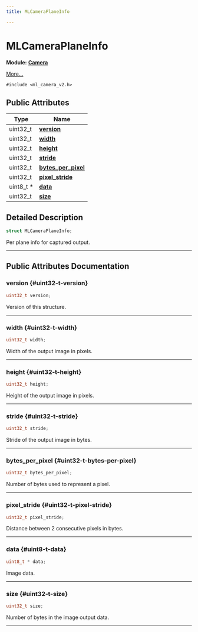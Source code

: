 ```yaml
---
title: MLCameraPlaneInfo

---
```


# MLCameraPlaneInfo

**Module:** **[Camera](/versioned_docs/version-22-May-2023/api-ref/api/Modules/group___camera/group___camera.md)**



 [More...](#detailed-description)


`#include <ml_camera_v2.h>`

## Public Attributes

| Type           | Name           |
| -------------- | -------------- |
| uint32_t | **[version](/versioned_docs/version-22-May-2023/api-ref/api/Modules/group___camera/struct_m_l_camera_plane_info.md#uint32-t-version)**  |
| uint32_t | **[width](/versioned_docs/version-22-May-2023/api-ref/api/Modules/group___camera/struct_m_l_camera_plane_info.md#uint32-t-width)**  |
| uint32_t | **[height](/versioned_docs/version-22-May-2023/api-ref/api/Modules/group___camera/struct_m_l_camera_plane_info.md#uint32-t-height)**  |
| uint32_t | **[stride](/versioned_docs/version-22-May-2023/api-ref/api/Modules/group___camera/struct_m_l_camera_plane_info.md#uint32-t-stride)**  |
| uint32_t | **[bytes_per_pixel](/versioned_docs/version-22-May-2023/api-ref/api/Modules/group___camera/struct_m_l_camera_plane_info.md#uint32-t-bytes-per-pixel)**  |
| uint32_t | **[pixel_stride](/versioned_docs/version-22-May-2023/api-ref/api/Modules/group___camera/struct_m_l_camera_plane_info.md#uint32-t-pixel-stride)**  |
| uint8_t * | **[data](/versioned_docs/version-22-May-2023/api-ref/api/Modules/group___camera/struct_m_l_camera_plane_info.md#uint8-t-data)**  |
| uint32_t | **[size](/versioned_docs/version-22-May-2023/api-ref/api/Modules/group___camera/struct_m_l_camera_plane_info.md#uint32-t-size)**  |

## Detailed Description

```cpp
struct MLCameraPlaneInfo;
```


Per plane info for captured output. 





-----------
## Public Attributes Documentation

### version {#uint32-t-version}

```cpp
uint32_t version;
```


Version of this structure. 





-----------

### width {#uint32-t-width}

```cpp
uint32_t width;
```


Width of the output image in pixels. 





-----------

### height {#uint32-t-height}

```cpp
uint32_t height;
```


Height of the output image in pixels. 





-----------

### stride {#uint32-t-stride}

```cpp
uint32_t stride;
```


Stride of the output image in bytes. 





-----------

### bytes_per_pixel {#uint32-t-bytes-per-pixel}

```cpp
uint32_t bytes_per_pixel;
```


Number of bytes used to represent a pixel. 





-----------

### pixel_stride {#uint32-t-pixel-stride}

```cpp
uint32_t pixel_stride;
```


Distance between 2 consecutive pixels in bytes. 





-----------

### data {#uint8-t-data}

```cpp
uint8_t * data;
```


Image data. 





-----------

### size {#uint32-t-size}

```cpp
uint32_t size;
```


Number of bytes in the image output data. 





-----------


